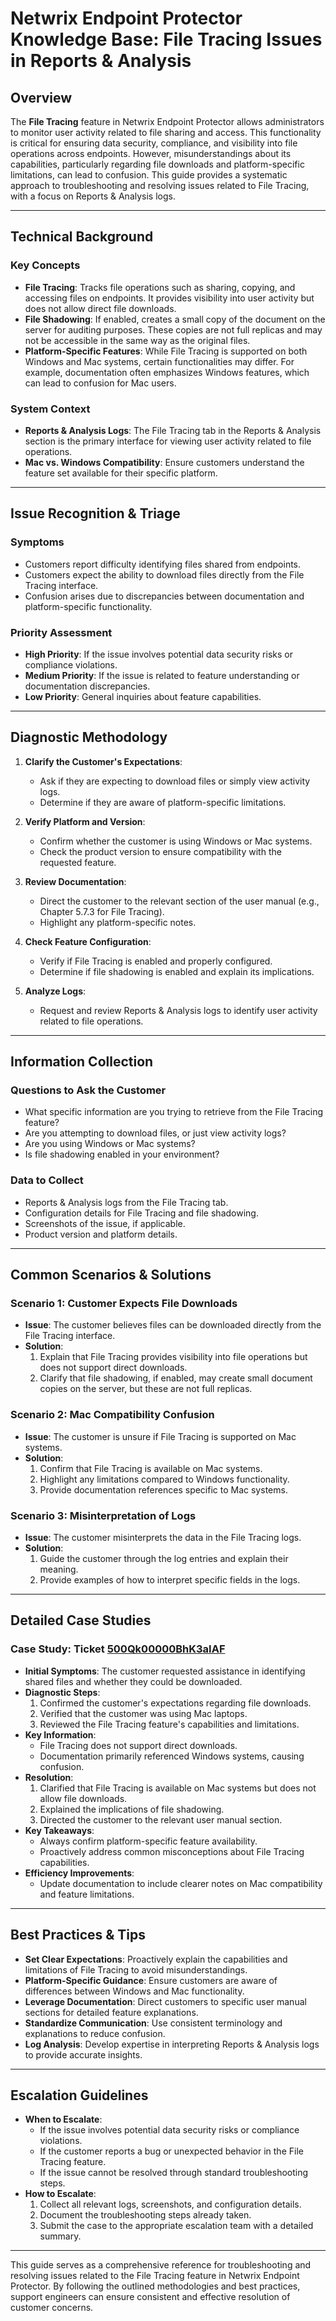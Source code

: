 # Netwrix Endpoint Protector Knowledge Base: File Tracing Issues in Reports & Analysis

## Overview
The **File Tracing** feature in Netwrix Endpoint Protector allows administrators to monitor user activity related to file sharing and access. This functionality is critical for ensuring data security, compliance, and visibility into file operations across endpoints. However, misunderstandings about its capabilities, particularly regarding file downloads and platform-specific limitations, can lead to confusion. This guide provides a systematic approach to troubleshooting and resolving issues related to File Tracing, with a focus on Reports & Analysis logs.

---

## Technical Background
### Key Concepts
- **File Tracing**: Tracks file operations such as sharing, copying, and accessing files on endpoints. It provides visibility into user activity but does not allow direct file downloads.
- **File Shadowing**: If enabled, creates a small copy of the document on the server for auditing purposes. These copies are not full replicas and may not be accessible in the same way as the original files.
- **Platform-Specific Features**: While File Tracing is supported on both Windows and Mac systems, certain functionalities may differ. For example, documentation often emphasizes Windows features, which can lead to confusion for Mac users.

### System Context
- **Reports & Analysis Logs**: The File Tracing tab in the Reports & Analysis section is the primary interface for viewing user activity related to file operations.
- **Mac vs. Windows Compatibility**: Ensure customers understand the feature set available for their specific platform.

---

## Issue Recognition & Triage
### Symptoms
- Customers report difficulty identifying files shared from endpoints.
- Customers expect the ability to download files directly from the File Tracing interface.
- Confusion arises due to discrepancies between documentation and platform-specific functionality.

### Priority Assessment
- **High Priority**: If the issue involves potential data security risks or compliance violations.
- **Medium Priority**: If the issue is related to feature understanding or documentation discrepancies.
- **Low Priority**: General inquiries about feature capabilities.

---

## Diagnostic Methodology
1. **Clarify the Customer's Expectations**:
   - Ask if they are expecting to download files or simply view activity logs.
   - Determine if they are aware of platform-specific limitations.

2. **Verify Platform and Version**:
   - Confirm whether the customer is using Windows or Mac systems.
   - Check the product version to ensure compatibility with the requested feature.

3. **Review Documentation**:
   - Direct the customer to the relevant section of the user manual (e.g., Chapter 5.7.3 for File Tracing).
   - Highlight any platform-specific notes.

4. **Check Feature Configuration**:
   - Verify if File Tracing is enabled and properly configured.
   - Determine if file shadowing is enabled and explain its implications.

5. **Analyze Logs**:
   - Request and review Reports & Analysis logs to identify user activity related to file operations.

---

## Information Collection
### Questions to Ask the Customer
- What specific information are you trying to retrieve from the File Tracing feature?
- Are you attempting to download files, or just view activity logs?
- Are you using Windows or Mac systems?
- Is file shadowing enabled in your environment?

### Data to Collect
- Reports & Analysis logs from the File Tracing tab.
- Configuration details for File Tracing and file shadowing.
- Screenshots of the issue, if applicable.
- Product version and platform details.

---

## Common Scenarios & Solutions
### Scenario 1: Customer Expects File Downloads
- **Issue**: The customer believes files can be downloaded directly from the File Tracing interface.
- **Solution**:
  1. Explain that File Tracing provides visibility into file operations but does not support direct downloads.
  2. Clarify that file shadowing, if enabled, may create small document copies on the server, but these are not full replicas.

### Scenario 2: Mac Compatibility Confusion
- **Issue**: The customer is unsure if File Tracing is supported on Mac systems.
- **Solution**:
  1. Confirm that File Tracing is available on Mac systems.
  2. Highlight any limitations compared to Windows functionality.
  3. Provide documentation references specific to Mac systems.

### Scenario 3: Misinterpretation of Logs
- **Issue**: The customer misinterprets the data in the File Tracing logs.
- **Solution**:
  1. Guide the customer through the log entries and explain their meaning.
  2. Provide examples of how to interpret specific fields in the logs.

---

## Detailed Case Studies
### Case Study: Ticket [500Qk00000BhK3aIAF](https://nwxcorp.lightning.force.com/lightning/r/Case/500Qk00000BhK3aIAF/view)
- **Initial Symptoms**: The customer requested assistance in identifying shared files and whether they could be downloaded.
- **Diagnostic Steps**:
  1. Confirmed the customer's expectations regarding file downloads.
  2. Verified that the customer was using Mac laptops.
  3. Reviewed the File Tracing feature's capabilities and limitations.
- **Key Information**:
  - File Tracing does not support direct downloads.
  - Documentation primarily referenced Windows systems, causing confusion.
- **Resolution**:
  1. Clarified that File Tracing is available on Mac systems but does not allow file downloads.
  2. Explained the implications of file shadowing.
  3. Directed the customer to the relevant user manual section.
- **Key Takeaways**:
  - Always confirm platform-specific feature availability.
  - Proactively address common misconceptions about File Tracing capabilities.
- **Efficiency Improvements**:
  - Update documentation to include clearer notes on Mac compatibility and feature limitations.

---

## Best Practices & Tips
- **Set Clear Expectations**: Proactively explain the capabilities and limitations of File Tracing to avoid misunderstandings.
- **Platform-Specific Guidance**: Ensure customers are aware of differences between Windows and Mac functionality.
- **Leverage Documentation**: Direct customers to specific user manual sections for detailed feature explanations.
- **Standardize Communication**: Use consistent terminology and explanations to reduce confusion.
- **Log Analysis**: Develop expertise in interpreting Reports & Analysis logs to provide accurate insights.

---

## Escalation Guidelines
- **When to Escalate**:
  - If the issue involves potential data security risks or compliance violations.
  - If the customer reports a bug or unexpected behavior in the File Tracing feature.
  - If the issue cannot be resolved through standard troubleshooting steps.
- **How to Escalate**:
  1. Collect all relevant logs, screenshots, and configuration details.
  2. Document the troubleshooting steps already taken.
  3. Submit the case to the appropriate escalation team with a detailed summary.

--- 

This guide serves as a comprehensive reference for troubleshooting and resolving issues related to the File Tracing feature in Netwrix Endpoint Protector. By following the outlined methodologies and best practices, support engineers can ensure consistent and effective resolution of customer concerns.